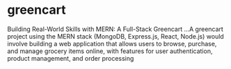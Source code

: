 # greencart
Building Real-World Skills with MERN: A Full-Stack Greencart ...A greencart project using the MERN stack (MongoDB, Express.js, React, Node.js) would involve building a web application that allows users to browse, purchase, and manage grocery items online, with features for user authentication, product management, and order processing
